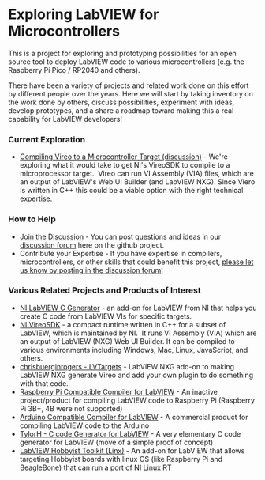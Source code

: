 # Exploring LabVIEW for Microcontrollers

This is a project for exploring and prototyping possibilities for an open source tool to deploy LabVIEW code to various microcontrollers (e.g. the Raspberry Pi Pico / RP2040 and others).

There have been a variety of projects and related work done on this effort by different people over the years. Here we will start by taking inventory on the work done by others, discuss possibilities, experiment with ideas, develop prototypes, and a share a roadmap toward making this a real capability for LabVIEW developers!

### Current Exploration

*   [Compiling Vireo to a Microcontroller Target (discussion)](https://github.com/labview-for-microcontrollers/exploring-labview-for-microcontrollers/discussions/2) - We're exploring what it would take to get NI's VireoSDK to compile to a microprocessor target.  Vireo can run VI Assembly (VIA) files, which are an output of LabVIEW's Web UI Builder (and LabVIEW NXG). Since Viero is written in C++ this could be a viable option with the right technical expertise.

### How to Help

*   [Join the Discussion](https://github.com/labview-for-microcontrollers/exploring-labview-for-microcontrollers/discussions) - You can post questions and ideas in our [discussion forum](https://github.com/labview-for-microcontrollers/exploring-labview-for-microcontrollers/discussions) here on the github project.
*   Contribute your Expertise - If you have expertise in compilers, microcontrollers, or other skills that could benefit this project, [please let us know by posting in the discussion forum](https://github.com/labview-for-microcontrollers/exploring-labview-for-microcontrollers/discussions)!

### Various Related Projects and Products of Interest

*   [NI LabVIEW C Generator](https://www.ni.com/en-us/support/downloads/software-products/download.labview-c-generator-module.html#322515) - an add-on for LabVIEW from NI that helps you create C code from LabVIEW VIs for specific targets.
*   [NI VireoSDK](https://github.com/ni/VireoSDK) - a compact runtime written in C++ for a subset of LabVIEW, which is maintained by NI.  It runs VI Assembly (VIA) which are an output of LabVIEW (NXG) Web UI Builder. It can be compiled to various environments including Windows, Mac, Linux, JavaScript, and others.
*   [chrisbuerginrogers - LVTargets](https://github.com/chrisbuerginrogers/LVTargets) - LabVIEW NXG add-on to making LabVIEW NXG generate Vireo and add your own plugin to do something with that code.
*   [Raspberry Pi Compatible Compiler for LabVIEW](https://github.com/labviewforRaspi/LabVIEWforRasPi) - An inactive project/product for compiling LabVIEW code to Raspberry Pi (Raspberry Pi 3B+, 4B were not supported)
*   [Arduino Compatible Compiler for LabVIEW](https://www.ni.com/en-us/support/downloads/tools-network/download.arduino--compatible-compiler-for-labview.html#379003) - A commercial product for compiling LabVIEW code to the Arduino
*   [TylorH - C code Generator for LabVIEW](https://github.com/taylorh140/LabVIEWCGen) - A very elementary C code generator for LabVIEW (move of a simple proof of concept)
*   [LabVIEW Hobbyist Toolkit (Linx)](https://www.ni.com/en-us/support/downloads/tools-network/download.labview-hobbyist-toolkit.html#376574) - An add-on for LabVIEW that allows targeting Hobbyist boards with linux OS (like Raspberry Pi and BeagleBone) that can run a port of NI Linux RT

